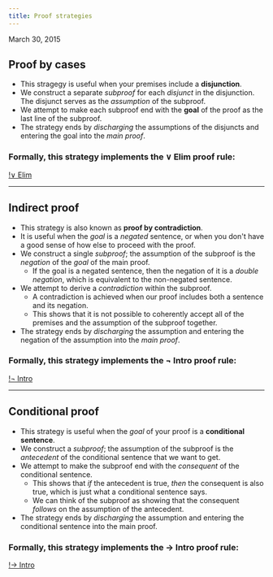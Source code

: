 ```yaml
---
title: Proof strategies
---
```


March 30, 2015

## Proof by cases

+ This stragegy is useful when your premises include a **disjunction**.
+ We construct a separate *subproof* for each *disjunct* in the disjunction. The disjunct serves as the *assumption* of the subproof.
+ We attempt to make each subproof end with the **goal** of the proof as the last line of the subproof.
+ The strategy ends by *discharging* the assumptions of the disjuncts and entering the goal into the *main proof*.

### Formally, this strategy implements the **&or; Elim** proof rule:

[!&or; Elim](images/rules/orelim.png)

* * * * * 

## Indirect proof

+ This strategy is also known as **proof by contradiction**.
+ It is useful when the *goal* is a *negated* sentence, or when you don't have a good sense of how else to proceed with the proof.
+ We construct a single *subproof*; the assumption of the subproof is the *negation* of the *goal* of the main proof.
  - If the goal is a negated sentence, then the negation of it is a *double negation*, which is equivalent to the non-negated sentence.
+ We attempt to derive a *contradiction* within the subproof.
  - A contradiction is achieved when our proof includes both a sentence and its negation.
  - This shows that it is not possible to coherently accept all of the premises and the assumption of the subproof together.
+ The strategy ends by *discharging* the assumption and entering the negation of the assumption into the *main proof*.

### Formally, this strategy implements the **&not; Intro** proof rule:

[!&not; Intro](images/rules/notintro.png)

* * * * * 

## Conditional proof

+ This strategy is useful when the *goal* of your proof is a **conditional sentence**.
+ We construct a *subproof*; the assumption of the subproof is the *antecedent* of the conditional sentence that we want to get.
+ We attempt to make the subproof end with the *consequent* of the conditional sentence.
  - This shows that *if* the antecedent is true, *then* the consequent is also true, which is just what a conditional sentence says.
  - We can think of the subproof as showing that the consequent *follows* on the assumption of the antecedent.
+ The strategy ends by *discharging* the assumption and entering the conditional sentence into the main proof.

### Formally, this strategy implements the **&rarr; Intro** proof rule:

[!&rarr; Intro](images/rules/ifintro.png)


